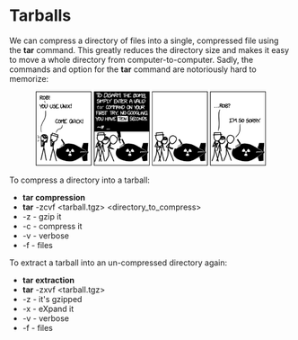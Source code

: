 # Tarballs

We can compress a directory of files into a single, compressed file using the **tar** command. This greatly reduces the directory size and makes it easy to move a whole directory from computer-to-computer. Sadly, the commands and option for the **tar** command are notoriously hard to memorize:

<p align="center">
<img width="410" alt="tarball" src="https://github.com/jesshill/CSU-2025FA-DSCI-510-001_LINUX_as_a_computational_platform/blob/main/Images/tar_2x.png">
</p>

To compress a directory into a tarball:
- **tar compression**
- **tar** -zcvf <tarball.tgz> <directory_to_compress>
- -z - gzip it
- -c - compress it
- -v - verbose
- -f - files

To extract a tarball into an un-compressed directory again:
- **tar extraction**
- **tar** -zxvf <tarball.tgz>
- -z - it's gzipped
- -x - eXpand it
- -v - verbose
- -f - files
